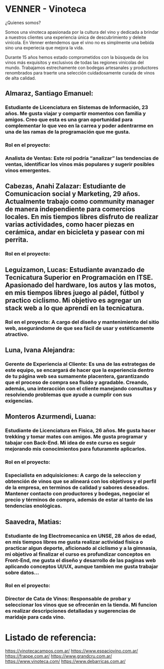 # **VENNER - Vinoteca**
¿Quienes somos? 

Somos una vinoteca apasionada por la cultura del vino y dedicada a brindar a nuestros clientes una experiencia única de descubrimiento y deleite vinícola. En Venner entendemos que el vino no es simplmente una bebida sino una experiecia que mejora la vida.

Durante 15 años hemos estado comprometidos con la búsqueda de los vinos más exquisitos y exclusivos de todas las regiones vinícolas del mundo. Trabajamos estrechamente con bodegas artesanales y productores renombrados para traerte una selección cuidadosamente curada de vinos de alta calidad.




## Almaraz, Santiago Emanuel: 
### Estudiante de Licenciatura en Sistemas de Información, 23 años. Me gusta viajar y compartir momentos con familia y amigos. Creo que esta es una gran oportunidad para complementar lo que veo en la carrea y poder adentrarme en una de las ramas de la programación que me gusta.

 ### Rol en el proyecto:
 ### Analista de Ventas: Este rol podría “analizar” las tendencias de ventas, identificar los vinos más populares y sugerir posibles vinos emergentes.



## Cabezas, Anahi Zalazar: Estudiante de Comunicacion social y Marketing, 29 años. Actualmente trabajo como community manager de manera independiente para comercios locales. En mis tiempos libres disfruto de realizar varias actividades, como hacer piezas en cerámica, andar en bicicleta y pasear con mi perrita. 
### Rol en el proyecto:



## Leguizamon, Lucas: Estudiante avanzado de Tecnicatura Superior en Programación en ITSE. Apasionado del hardware, los autos y las motos, en mis tiempos libres juego al pádel, fútbol y practico ciclismo. Mi objetivo es agregar un stack web a lo que aprendí en la tecnicatura.
### Rol en el proyecto: A cargo del diseño y mantenimiento del sitio web, asegurándome de que sea fácil de usar y estéticamente atractivo.

## Luna, Ivana Alejandra: 
### Gerente de Experiencia al Cliente: Es una de las estrategas de este equipo, se encargará de hacer que la experiencia dentro de tu página web sea sumamente placentera, garantizando que el proceso de compra sea fluido y agradable. Creando, además, una interacción con el cliente manejando consultas y resolviendo problemas que ayude a cumplir con sus exigencias.

## Monteros Azurmendi, Luana: 
### Estudiante de Licenciatura en Fisica, 26 años. Me gusta hacer trekking y tomar mates con amigos. Me gusta programar y tabajar con Back-End. Mi idea de este curso es seguir mejorando mis conocimientos para futuramnte aplicarlos. 

 ### Rol en el proyecto:
 ### Especialista en adquisiciones: A cargo de la seleccion y obtención de vinos que se alineará con los objetivos y el perfil de la empresa, en terminos de calidad y sabores deseados. Mantener contacto con productores y bodegas, negociar el precio y términos de compra, además de estar al tanto de las tendencias enológicas.

## Saavedra, Matias:
### Estudiante de Ing Electromecanica en UNSE, 28 años de edad, en mis tiempos libres me gusta realizar actividad fisica o practicar algun deporte, aficionado al ciclismo y a la gimnasia, mi objetivo al finalizar el curso es profundizar conceptos en Front-End, me gusta el diseño y desarrollo de las paginas web aplicando conceptos UI/UX, aunque tambien me gusta trabajar sobre datos...

 ### Rol en el proyecto:
 ### Director de Cata de Vinos: Responsable de probar y seleccionar los vinos que se ofrecerán en la tienda. Mi funcion es realizar descripciones detalladas y sugerencias de maridaje para cada vino.


# Listado de referencia:

https://vinotecacampos.com.ar/
https://www.espaciovino.com.ar/
https://frappe.com.ar/
https://www.grandcru.com.ar/
https://www.vinoteca.com/
https://www.debarricas.com.ar/


